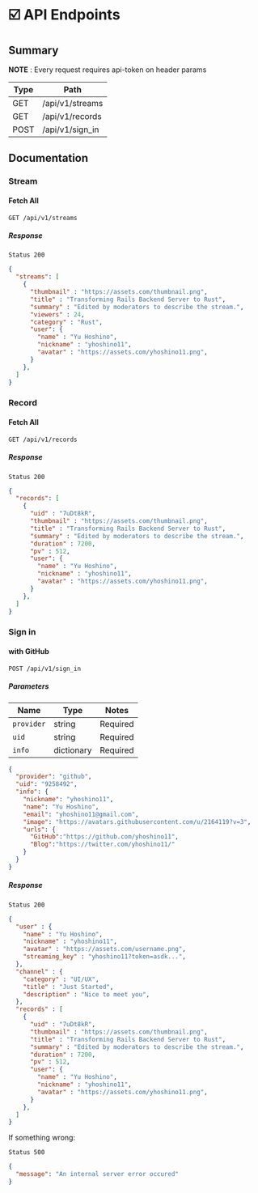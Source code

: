 # :ballot_box_with_check: API Endpoints

## Summary

**NOTE** : Every request requires api-token on header params

 Type | Path
------|------
 GET  | /api/v1/streams
 GET  | /api/v1/records
 POST | /api/v1/sign_in


## Documentation

### Stream

#### Fetch All

```
GET /api/v1/streams
```

##### Response

```
Status 200
```

```json
{
  "streams": [
    {
      "thumbnail" : "https://assets.com/thumbnail.png",
      "title" : "Transforming Rails Backend Server to Rust",
      "summary" : "Edited by moderators to describe the stream.",
      "viewers" : 24,
      "category" : "Rust",
      "user": {
        "name" : "Yu Hoshino",
        "nickname" : "yhoshino11",
        "avatar" : "https://assets.com/yhoshino11.png",
      }
    },
  ]
}
```

### Record

#### Fetch All

```
GET /api/v1/records
```

##### Response

```
Status 200
```

```json
{
  "records": [
    {
      "uid" : "7uDt8kR",
      "thumbnail" : "https://assets.com/thumbnail.png",
      "title" : "Transforming Rails Backend Server to Rust",
      "summary" : "Edited by moderators to describe the stream.",
      "duration" : 7200,
      "pv" : 512,
      "user": {
        "name" : "Yu Hoshino",
        "nickname" : "yhoshino11",
        "avatar" : "https://assets.com/yhoshino11.png",
      }
    },
  ]
}
```

### Sign in

#### with GitHub

```
POST /api/v1/sign_in
```

##### Parameters

 Name       | Type       | Notes
------------|------------|------------------------------------------------
 `provider` | string     | Required
 `uid`      | string     | Required
 `info`     | dictionary | Required

```json
{
  "provider": "github",
  "uid": "9258492",
  "info": {
    "nickname": "yhoshino11",
    "name": "Yu Hoshino",
    "email": "yhoshino11@gmail.com",
    "image": "https://avatars.githubusercontent.com/u/2164119?v=3",
    "urls": {
      "GitHub":"https://github.com/yhoshino11",
      "Blog":"https://twitter.com/yhoshino11/"
    }
  }
}
```

##### Response

```
Status 200
```

```json
{
  "user" : {
    "name" : "Yu Hoshino",
    "nickname" : "yhoshino11",
    "avatar" : "https://assets.com/username.png",
    "streaming_key" : "yhoshino11?token=asdk...",
  },
  "channel" : {
    "category" : "UI/UX",
    "title" : "Just Started",
    "description" : "Nice to meet you",
  },
  "records" : [
    {
      "uid" : "7uDt8kR",
      "thumbnail" : "https://assets.com/thumbnail.png",
      "title" : "Transforming Rails Backend Server to Rust",
      "summary" : "Edited by moderators to describe the stream.",
      "duration" : 7200,
      "pv" : 512,
      "user": {
        "name" : "Yu Hoshino",
        "nickname" : "yhoshino11",
        "avatar" : "https://assets.com/yhoshino11.png",
      }
    },
  ]
}
```

If something wrong:

```
Status 500
```

```json
{
  "message": "An internal server error occured"
}
```
